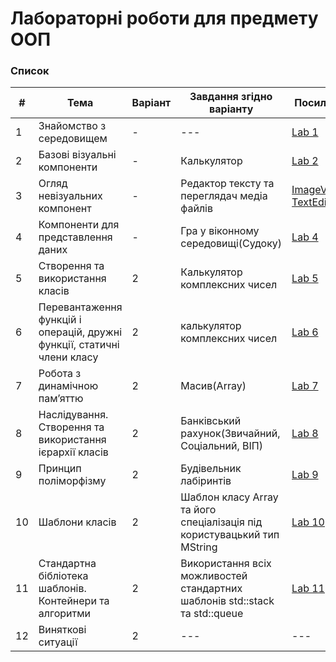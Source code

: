 # Лабораторні роботи для предмету ООП
### Список

| # | Тема                             | Варіант | Завдання згідно варіанту | Посилання |
|---|----------------------------------|---------|--------------------------|-----------|
| 1 | Знайомство з середовищем         |    -    | --- | [Lab 1](lab1) |
| 2 | Базові візуальні компоненти | - | Калькулятор | [Lab 2](Calculator) |
|3|Огляд невізуальних компонент|-|Редактор тексту та переглядач медіа файлів| [ImageViewer](ImageViewer) [TextEdit](NoteApp)|
|4|Компоненти для представлення даних|-|Гра у віконному середовищі(Судоку)|[Lab 4](Game)|
|5|Створення та використання класів|2|Калькулятор комплексних чисел| [Lab 5](Lab5)|
|6|Перевантаження функцій і операцій, дружні функції, статичні члени класу|2|калькулятор комплексних чисел|[Lab 6](Lab6)|
|7|Робота з динамічною пам’яттю|2| Масив(Array)|[Lab 7](Lab7)|
|8|Наслідування. Створення та використання ієрархії класів|2|Банківський рахунок(Звичайний, Соціальний, ВІП)| [Lab 8](Lab8)|
|9|Принцип поліморфізму|2|Будівельник лабіринтів| [Lab 9](Lab9)|
|10|Шаблони класів|2|Шаблон класу Array та його спеціалізація під користувацький тип MString| [Lab 10](Lab10)|
|11|Стандартна бібліотека шаблонів. Контейнери та алгоритми|2|Використання всіх можливостей стандартних шаблонів std::stack та std::queue| [Lab 11](Lab11)|
|12|Виняткові ситуації|2|---|---|
